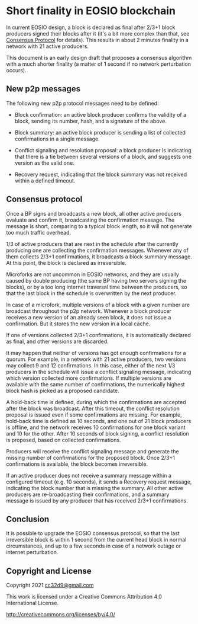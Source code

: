 # Short finality in EOSIO blockchain

In current EOSIO design, a block is declared as final after 2/3+1
block producers signed their blocks after it (it's a bit more complex
than that, see [Consensus
Protocol](https://developers.eos.io/welcome/latest/protocol-guides/consensus_protocol)
for details). This results in about 2 minutes finality in a network
with 21 active producers.

This document is an early design draft that proposes a consensus
algorithm with a much shorter finality (a matter of 1 second if no
network perturbation occurs).


## New p2p messages

The following new p2p protocol messages need to be defined:

* Block confirmation: an active block producer confirms the validity
  of a block, sending its number, hash, and a signature of the above.

* Block summary: an active block producer is sending a list of
  collected confirmations in a single message.

* Conflict signaling and resolution proposal: a block producer is
  indicating that there is a tie between several versions of a block,
  and suggests one version as the valid one.

* Recovery request, indicating that the block summary was not received
  within a defined timeout.


## Consensus protocol

Once a BP signs and broadcasts a new block, all other active producers
evaluate and confirm it, broadcasting the confirmation message. The
message is short, comparing to a typical block length, so it will not
generate too much traffic overhead.

1/3 of active producers that are next in the schedule after the
currently producing one are collecting the confirmation
messages. Whenever any of them collects 2/3+1 confirmations, it
broadcasts a block summary message. At this point, the block is
declared as irreversible.

Microforks are not uncommon in EOSIO networks, and they are usually
caused by double producing (the same BP having two servers signing the
blocks), or by a too long internet traversal time between the
producers, so that the last block in the schedule is overwritten by
the next producer.

In case of a microfork, multiple versions of a block with a given
number are broadcast throughout the p2p network. Whenever a block
producer receives a new version of an already seen block, it does not
issue a confirmation. But it stores the new version in a local cache.

If one of versions collected 2/3+1 confirmations, it is automatically
declared as final, and other versions are discarded.

It may happen that neither of versions has got enough confirmations
for a quorum. For example, in a network with 21 active producers, two
versions may collect 9 and 12 confirmations. In this case, either of
the next 1/3 producers in the schedule will issue a conflict signaling
message, indicating which version collected more confirmations. If
multiple versions are available with the same number of confirmations,
the numerically highest block hash is picked as a proposed candidate.

A hold-back time is defined, during which the confirmations are
accepted after the block was broadcast. After this timeout, the
conflict resolution proposal is issued even if some confirmations are
missing. For example, hold-back time is defined as 10 seconds, and one
out of 21 block producers is offline, and the network receives 10
confirmations for one block variant and 10 for the other. After 10
seconds of block signing, a conflict resolution is proposed, based on
collected confirmations.

Producers will receive the conflict signaling message and generate the
missing number of confirmations for the proposed block. Once 2/3+1
confirmations is available, the block becomes irreversible.

If an active producer does not receive a summary message within a
configured timeout (e.g. 10 seconds), it sends a Recovery request
message, indicating the block number that is missing the summary. All
other active producers are re-broadcasting their confirmations, and a
summary message is issued by any producer that has received 2/3+1
confirmations.


## Conclusion

It is possible to upgrade the EOSIO consensus protocol, so that the
last irreversible block is within 1 second from the current head block
in normal circumstances, and up to a few seconds in case of a network
outage or internet perturbation.






## Copyright and License

Copyright 2021 cc32d9@gmail.com

This work is licensed under a Creative Commons Attribution 4.0
International License.

http://creativecommons.org/licenses/by/4.0/
